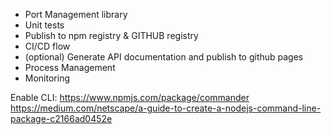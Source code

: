 - Port Management library
- Unit tests
- Publish to npm registry & GITHUB registry
- CI/CD flow
- (optional) Generate API documentation and publish to github pages
- Process Management
- Monitoring

Enable CLI:
https://www.npmjs.com/package/commander
https://medium.com/netscape/a-guide-to-create-a-nodejs-command-line-package-c2166ad0452e